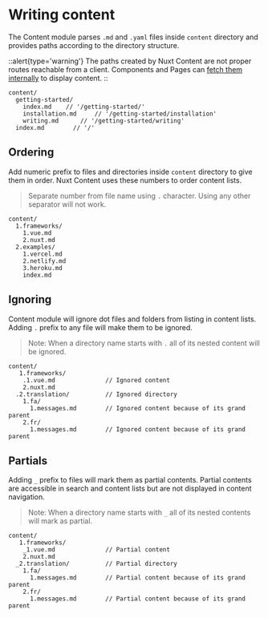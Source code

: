 # Writing content

The Content module parses `.md` and `.yaml` files inside `content` directory and provides paths according to the directory structure.

::alert{type='warning'}
The paths created by Nuxt Content are not proper routes reachable from a client. Components and Pages can [fetch them internally](/guide/fetching) to display content.
::

```[Directory structure]
content/
  getting-started/
    index.md    // '/getting-started/'
    installation.md     // '/getting-started/installation'
    writing.md      // '/getting-started/writing'
  index.md        // '/'
```

## Ordering

Add numeric prefix to files and directories inside `content` directory to give them in order.
Nuxt Content uses these numbers to order content lists.

> Separate number from file name using `.` character. Using any other separator will not work.

```[Directory structure]
content/
  1.frameworks/
    1.vue.md
    2.nuxt.md 
  2.examples/
    1.vercel.md
    2.netlify.md
    3.heroku.md
    index.md
```

## Ignoring

Content module will ignore dot files and folders from listing in content lists.
Adding `.` prefix to any file will make them to be ignored.

> Note: When a directory name starts with `.` all of its nested content will be ignored.

```[Directory structure]
content/
   1.frameworks/
    .1.vue.md              // Ignored content
    2.nuxt.md 
  .2.translation/          // Ignored directory
    1.fa/
      1.messages.md        // Ignored content because of its grand parent
    2.fr/
      1.messages.md        // Ignored content because of its grand parent
```

## Partials

Adding `_` prefix to files will mark them as partial contents.
Partial contents are accessible in search and content lists but are not displayed in content navigation.

> Note: When a directory name starts with `_` all of its nested contents will mark as partial.

```[Directory structure]
content/
   1.frameworks/
    _1.vue.md              // Partial content
    2.nuxt.md 
  _2.translation/          // Partial directory
    1.fa/
      1.messages.md        // Partial content because of its grand parent
    2.fr/
      1.messages.md        // Partial content because of its grand parent
```
